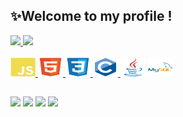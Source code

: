 ## ✨Welcome to my profile !
 <div>
  <a href="https://github.com/gabrielajussana">
  <img height="180em" src="https://github-readme-stats.vercel.app/api?username=gabrielajussana&show_icons=true&theme=midnight-purple&include_all_commits=true&count_private=true"/>
  <img height="180em" src="https://github-readme-stats.vercel.app/api/top-langs/?username=gabrielajussana&layout=compact&langs_count=16&theme=midnight-purple"/>
<div>
<div style="display: inline_block"><br>
  <img  alt="Gabriela-Js" height="30" width="40" src="https://raw.githubusercontent.com/devicons/devicon/master/icons/javascript/javascript-plain.svg">
  <img  alt="Gabriela-HTML" height="30" width="40" src="https://raw.githubusercontent.com/devicons/devicon/master/icons/html5/html5-original.svg">
  <img alt="Gabriela-CSS" height="30" width="40" src="https://raw.githubusercontent.com/devicons/devicon/master/icons/css3/css3-original.svg">  <img src="https://raw.githubusercontent.com/devicons/devicon/master/icons/c/c-original.svg" alt="c" width="40" height="30"/> </a>  
 <img src="https://raw.githubusercontent.com/devicons/devicon/master/icons/java/java-original.svg" alt="java" width="40" height="30"/> </a> <a href="https://www.mysql.com/" target="_blank"> 
 <img src="https://raw.githubusercontent.com/devicons/devicon/master/icons/mysql/mysql-original-wordmark.svg" alt="mysql" width="40" height="30"/> </a> </p>
</div>

  ##
  <div>
  <a href = "mailto: gabrielajussana@gmail.com"><img src="https://img.shields.io/badge/-Gmail-%23EA4335?style=for-the-badge&logo=gmail&logoColor=white" target="_blank"></a>
  <a href="https://www.linkedin.com/in/gabriela-jussana-0011921b1/" target="_blank"><img src="https://img.shields.io/badge/-LinkedIn-%230077B5?style=for-the-badge&logo=linkedin&logoColor=white" target="_blank"></a>
  <a href="https://instagram.com/gabrielajussana" target="_blank"><img src="https://img.shields.io/badge/-Instagram-%23E4405F?style=for-the-badge&logo=instagram&logoColor=white" target="_blank"></a>
  <a href="https://codepen.io/gabrielajussana" target="_blank"><img src="https://img.shields.io/badge/-Codepen-%23000000?style=for-the-badge&logo=codepen&logoColor=white" target="_blank"></a>
</div>

